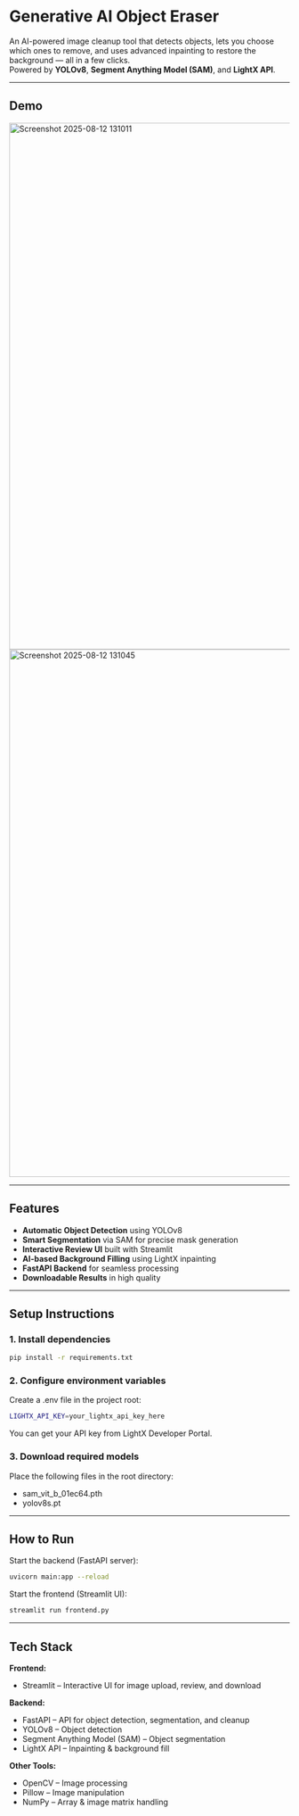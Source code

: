 # Generative AI Object Eraser  

An AI-powered image cleanup tool that detects objects, lets you choose which ones to remove, and uses advanced inpainting to restore the background — all in a few clicks.  
Powered by **YOLOv8**, **Segment Anything Model (SAM)**, and **LightX API**.  

---

## Demo

<img width="1919" height="944" alt="Screenshot 2025-08-12 131011" src="https://github.com/user-attachments/assets/4b85e422-9742-41cf-a7ac-92bd3520d0c6" />

<img width="1919" height="946" alt="Screenshot 2025-08-12 131045" src="https://github.com/user-attachments/assets/48074ad0-4427-4a39-b8f6-0e88ff10690d" />

---

## Features  
- **Automatic Object Detection** using YOLOv8  
- **Smart Segmentation** via SAM for precise mask generation  
- **Interactive Review UI** built with Streamlit  
- **AI-based Background Filling** using LightX inpainting  
- **FastAPI Backend** for seamless processing  
- **Downloadable Results** in high quality  

---

## Setup Instructions  

### 1. Install dependencies  
```bash
pip install -r requirements.txt
```
### 2. Configure environment variables
Create a .env file in the project root:
```bash
LIGHTX_API_KEY=your_lightx_api_key_here
```
You can get your API key from LightX Developer Portal.

### 3. Download required models
Place the following files in the root directory:
- sam_vit_b_01ec64.pth
- yolov8s.pt

---

## How to Run
Start the backend (FastAPI server):

```bash
uvicorn main:app --reload
```
Start the frontend (Streamlit UI):
```bash
streamlit run frontend.py
```

---

## Tech Stack
**Frontend:**
- Streamlit – Interactive UI for image upload, review, and download

**Backend:**
- FastAPI – API for object detection, segmentation, and cleanup
- YOLOv8 – Object detection
- Segment Anything Model (SAM) – Object segmentation
- LightX API – Inpainting & background fill

**Other Tools:**
- OpenCV – Image processing
- Pillow – Image manipulation
- NumPy – Array & image matrix handling
